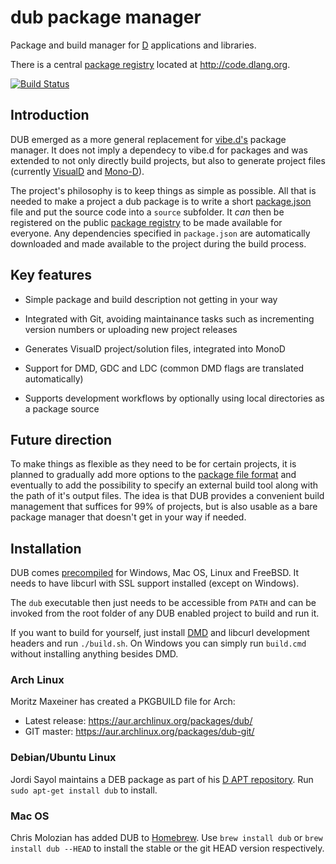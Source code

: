 dub package manager
===================

Package and build manager for [D](http://dlang.org/) applications and libraries.

There is a central [package registry](https://github.com/rejectedsoftware/dub-registry/) located at <http://code.dlang.org>.

[![Build Status](https://travis-ci.org/rejectedsoftware/dub.png)](https://travis-ci.org/rejectedsoftware/dub)

Introduction
------------

DUB emerged as a more general replacement for [vibe.d's](http://vibed.org/) package manager. It does not imply a dependecy to vibe.d for packages and was extended to not only directly build projects, but also to generate project files (currently [VisualD](https://github.com/rainers/visuald) and [Mono-D](http://mono-d.alexanderbothe.com/)).

The project's philosophy is to keep things as simple as possible. All that is needed to make a project a dub package is to write a short [package.json](http://code.dlang.org/publish) file and put the source code into a `source` subfolder. It *can* then be registered on the public [package registry](http://code.dlang.org) to be made available for everyone. Any dependencies specified in `package.json` are automatically downloaded and made available to the project during the build process.


Key features
------------

 - Simple package and build description not getting in your way

 - Integrated with Git, avoiding maintainance tasks such as incrementing version numbers or uploading new project releases

 - Generates VisualD project/solution files, integrated into MonoD

 - Support for DMD, GDC and LDC (common DMD flags are translated automatically)

 - Supports development workflows by optionally using local directories as a package source


Future direction
----------------

To make things as flexible as they need to be for certain projects, it is planned to gradually add more options to the [package file format](http://code.dlang.org/package-format) and eventually to add the possibility to specify an external build tool along with the path of it's output files. The idea is that DUB provides a convenient build management that suffices for 99% of projects, but is also usable as a bare package manager that doesn't get in your way if needed.


Installation
------------

DUB comes [precompiled](http://code.dlang.org/download) for Windows, Mac OS, Linux and FreeBSD. It needs to have libcurl with SSL support installed (except on Windows).

The `dub` executable then just needs to be accessible from `PATH` and can be invoked from the root folder of any DUB enabled project to build and run it.

If you want to build for yourself, just install [DMD](http://dlang.org/download.html) and libcurl development headers and run `./build.sh`. On Windows you can simply run `build.cmd` without installing anything besides DMD.

### Arch Linux

Moritz Maxeiner has created a PKGBUILD file for Arch:

 - Latest release: <https://aur.archlinux.org/packages/dub/>
 - GIT master: <https://aur.archlinux.org/packages/dub-git/>

### Debian/Ubuntu Linux

Jordi Sayol maintains a DEB package as part of his [D APT repository](http://d-apt.sourceforge.net). Run `sudo apt-get install dub` to install.

### Mac OS

Chris Molozian has added DUB to [Homebrew](http://mxcl.github.io/homebrew/). Use `brew install dub` or `brew install dub --HEAD` to install the stable or the git HEAD version respectively.
